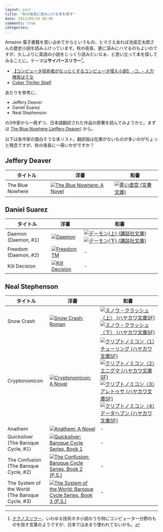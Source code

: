 ```yaml
---
layout: post
title: "秋の夜長に読みふける本を探す"
date: 2013/09/20 00:00
comments: true
categories: 
---
```


Amazon 電子書籍を買い占めてからというもの、ヒマさえあれば池波正太郎さんの歴史小説を読みふけっています。秋の夜長、更に深みにハマるのもよいのですが、久しぶりに英語の小説をじっくり読みたいなぁ、と思い立って本を探してみることに。テーマは**サイバースリラー**[^01]。

- [【コンピュータ技術者がなっとくするコンピュータ侵入小説】 -コ.. - 人力検索はてな][49]
- [Cyber Thriller Shelf][20]

あたりを参考に、

- Jeffery Deaver
- Daniel Suarez
- Neal Stephenson

の3作家から一冊ずつ、日本語翻訳された作品の原著を読んでみようかと。まずは <a href="http://www.amazon.co.jp/exec/obidos/ASIN/B000FBJGEU/harupong-22/ref=nosim/" name="amazletlink" target="_blank">The Blue Nowhere (Jeffery Deaver)</a> から。

以下は各作家の面白そうな本リスト。翻訳版は在庫がないものが多いのがちょっと残念ですが、秋の夜長に一冊いかがですか？

## Jeffery Deaver

<!--more-->

タイトル|洋書|和書
-----|----|----
The Blue Nowhere|<a href="http://www.amazon.co.jp/exec/obidos/ASIN/B000FBJGEU/harupong-22/ref=nosim/" name="amazletlink" target="_blank"><img src="http://ecx.images-amazon.com/images/I/51a-cSGCegL._SL160_.jpg" alt="The Blue Nowhere: A Novel" style="border: none;" /></a>|<a href="http://www.amazon.co.jp/exec/obidos/ASIN/4167661101/harupong-22/ref=nosim/" name="amazletlink" target="_blank"><img src="http://ecx.images-amazon.com/images/I/519H4JXNXDL._SL160_.jpg" alt="青い虚空 (文春文庫)" style="border: none;" /></a>

## Daniel Suarez

タイトル|洋書|和書
-----|----|----
Daemon (Daemon, #1)|<a href="http://www.amazon.co.jp/exec/obidos/ASIN/B0038QN2AS/harupong-22/ref=nosim/" name="amazletlink" target="_blank"><img src="http://ecx.images-amazon.com/images/I/516XL9z9OtL._SL160_.jpg" alt="Daemon" style="border: none;" /></a>|<a href="http://www.amazon.co.jp/exec/obidos/ASIN/4062770296/harupong-22/ref=nosim/" name="amazletlink" target="_blank"><img src="http://ecx.images-amazon.com/images/I/517dhRKhQaL._SL160_.jpg" alt="デーモン(上) (講談社文庫)" style="border: none;" /></a><a href="http://www.amazon.co.jp/exec/obidos/ASIN/406277030X/harupong-22/ref=nosim/" name="amazletlink" target="_blank"><img src="http://ecx.images-amazon.com/images/I/51Wbd3Fdk3L._SL160_.jpg" alt="デーモン(下) (講談社文庫)" style="border: none;" /></a>
Freedom (Daemon, #2)|<a href="http://www.amazon.co.jp/exec/obidos/ASIN/B004IPQEAS/harupong-22/ref=nosim/" name="amazletlink" target="_blank"><img src="http://ecx.images-amazon.com/images/I/41aIBPnRELL._SL160_.jpg" alt="Freedom TM" style="border: none;" /></a>|-
Kill Decision|<a href="http://www.amazon.co.jp/exec/obidos/ASIN/B0073XV2W2/harupong-22/ref=nosim/" name="amazletlink" target="_blank"><img src="http://ecx.images-amazon.com/images/I/51ytBAcFpLL._SL160_.jpg" alt="Kill Decision" style="border: none;" /></a>|-

## Neal Stephenson

タイトル|洋書|和書
-----|----|----
Snow Crash|<a href="http://www.amazon.co.jp/exec/obidos/ASIN/B004OL2HKC/harupong-22/ref=nosim/" name="amazletlink" target="_blank"><img src="http://ecx.images-amazon.com/images/I/51hs8GOJmRL._SL160_.jpg" alt="Snow Crash: Roman" style="border: none;" /></a>|<a href="http://www.amazon.co.jp/exec/obidos/ASIN/4150113513/harupong-22/ref=nosim/" name="amazletlink" target="_blank"><img src="http://ecx.images-amazon.com/images/I/61F6HK9RDKL._SL160_.jpg" alt="スノウ・クラッシュ〈上〉 (ハヤカワ文庫SF)" style="border: none;" /></a><a href="http://www.amazon.co.jp/exec/obidos/ASIN/4150113521/harupong-22/ref=nosim/" name="amazletlink" target="_blank"><img src="http://ecx.images-amazon.com/images/I/518PCPSNN7L._SL160_.jpg" alt="スノウ・クラッシュ〈下〉 (ハヤカワ文庫SF)" style="border: none;" /></a>
Cryptonomicon|<a href="http://www.amazon.co.jp/exec/obidos/ASIN/B000FC11A6/harupong-22/ref=nosim/" name="amazletlink" target="_blank"><img src="http://ecx.images-amazon.com/images/I/51qvNyCplnL._SL160_.jpg" alt="Cryptonomicon: A Novel" style="border: none;" /></a>|<a href="http://www.amazon.co.jp/exec/obidos/ASIN/415011398X/harupong-22/ref=nosim/" name="amazletlink" target="_blank"><img src="http://ecx.images-amazon.com/images/I/51TNWTBX0BL._SL160_.jpg" alt="クリプトノミコン〈1〉チューリング (ハヤカワ文庫SF)" style="border: none;" /></a><a href="http://www.amazon.co.jp/exec/obidos/ASIN/4150114013/harupong-22/ref=nosim/" name="amazletlink" target="_blank"><img src="http://ecx.images-amazon.com/images/I/512FSFWP6DL._SL160_.jpg" alt="クリプトノミコン〈2〉エニグマ (ハヤカワ文庫SF)" style="border: none;" /></a><a href="http://www.amazon.co.jp/exec/obidos/ASIN/4150114048/harupong-22/ref=nosim/" name="amazletlink" target="_blank"><img src="http://ecx.images-amazon.com/images/I/61K2JJEFC2L._SL160_.jpg" alt="クリプトノミコン〈3〉アレトゥサ (ハヤカワ文庫SF)" style="border: none;" /></a><a href="http://www.amazon.co.jp/exec/obidos/ASIN/4150114072/harupong-22/ref=nosim/" name="amazletlink" target="_blank"><img src="http://ecx.images-amazon.com/images/I/5193CGET9NL._SL160_.jpg" alt="クリプトノミコン〈4〉データヘブン (ハヤカワ文庫SF)" style="border: none;" /></a>
Anathem|<a href="http://www.amazon.co.jp/exec/obidos/ASIN/B0015DPXKI/harupong-22/ref=nosim/" name="amazletlink" target="_blank"><img src="http://ecx.images-amazon.com/images/I/51dDx7RzlOL._SL160_.jpg" alt="Anathem: A Novel" style="border: none;" /></a>|-
Quicksilver<br/>(The Baroque Cycle, #1)|<a href="http://www.amazon.co.jp/exec/obidos/ASIN/B000FC1PJI/harupong-22/ref=nosim/" name="amazletlink" target="_blank"><img src="http://ecx.images-amazon.com/images/I/51N%2B4sZ8AGL._SL160_.jpg" alt="Quicksilver: Baroque Cycle Series, Book 1" style="border: none;" /></a>|-
The Confusion<br/>(The Baroque Cycle, #2)|<a href="http://www.amazon.co.jp/exec/obidos/ASIN/B000FC1PS4/harupong-22/ref=nosim/" name="amazletlink" target="_blank"><img src="http://ecx.images-amazon.com/images/I/51%2BdXHI9X4L._SL160_.jpg" alt="The Confusion: Baroque Cycle Series, Book 2 (P.S.)" style="border: none;" /></a>|-
The System of the World<br/>(The Baroque Cycle, #3)|<a href="http://www.amazon.co.jp/exec/obidos/ASIN/B000FC292K/harupong-22/ref=nosim/" name="amazletlink" target="_blank"><img src="http://ecx.images-amazon.com/images/I/61ig-J0deXL._SL160_.jpg" alt="The System of the World: Baroque Cycle Series, Book 3 (P.S.)" style="border: none;" /></a>|-

[49]: http://q.hatena.ne.jp/1264256502
[20]: http://www.goodreads.com/genres/cyber-thriller

[^01]: [テクノスリラー](http://ja.wikipedia.org/wiki/%E3%83%86%E3%82%AF%E3%83%8E%E3%82%B9%E3%83%AA%E3%83%A9%E3%83%BC)、いわゆる技術ネタ小説のうち特にコンピューター分野のものを指す言葉のようですが、日本ではあまり使われてないかも。
